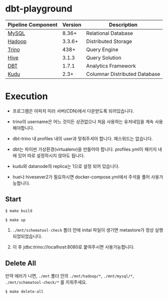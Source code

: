 dbt-playground
======================

| Pipeline Component                     | Version | Description              |
|----------------------------------------|---------|--------------------------|
| [MySQL](https://www.mysql.com/)        | 8.36+   | Relational Database      |
| [Hadoop](https://trino.io/)            | 3.3.6+  | Distributed Storage      |
| [Trino](https://trino.io/)             | 438+    | Query Engine             |
| [Hive](https://trino.io/)              | 3.1.3   | Query Solution           |
| [DBT](https://www.getdbt.com/)         | 1.7.1   | Analytics Framework      |
| [Kudu](https://kudu.apache.org/)       | 2.3+    | Columnar Distributed Database |

# Execution

- 프로그램은 아파치 미러 서버(CDN)에서 다운받도록 되어있습니다.

- trino의 username은 어느 것이든 상관없으나 처음 사용하는 유저네임을 계속 사용해야합니다.

- dbt-trino 내 profiles 내의 user과 맞춰주셔야 합니다. 패스워드는 없습니다.

- dbt는 파이썬 가상환경(virtualenv)을 만들어야 합니다. profiles.yml이 패키지 내에 있어 따로 설정하시지 않아도 됩니다.

- kudu와 datanode의 replica는 1으로 설정 되어 있습니다.

- hue나 hivesever2가 필요하시면 docker-compose.yml에서 주석을 풀어 사용가능합니다.

## Start

```bash
$ make build

$ make up
```

1. `./mnt/schematool-check` 폴더 안에 inital 파일이 생기면 metastore가 정상 실행 되었되었습니다.

2. 이 후 jdbc:trino://localhost:8080로 붙여주시면 사용가능합니다.
   
## Delete All

만약 에러가 나면, `./mnt` 폴더 안의 `./mnt/hadoop/*`, `./mnt/mysql/*`, `./mnt/schematool-check/*` 를 지워주세요.

```bash
$ make delete-all
```
